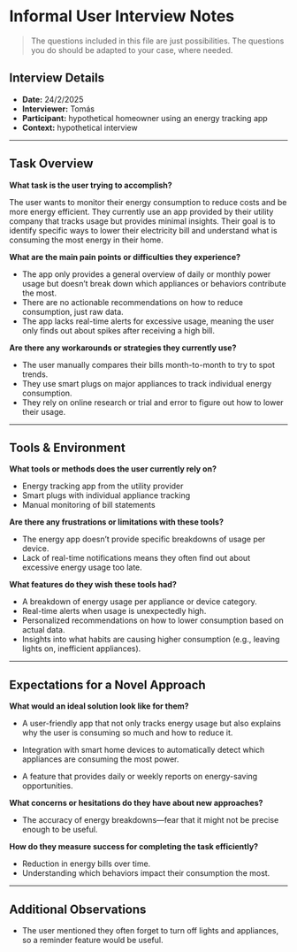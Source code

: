 # Informal User Interview Notes 

> 	The questions included in this file are just possibilities. The questions you do should be adapted to your case, where needed.

## Interview Details 
- **Date:** 24/2/2025 
- **Interviewer:** Tomás
- **Participant:** hypothetical homeowner using an energy tracking app
- **Context:** hypothetical interview

--- 
## Task Overview 

 **What task is the user trying to accomplish?** 

The user wants to monitor their energy consumption to reduce costs and be more energy efficient. They currently use an app provided by their utility company that tracks usage but provides minimal insights. Their goal is to identify specific ways to lower their electricity bill and understand what is consuming the most energy in their home. 

**What are the main pain points or difficulties they experience?** 
- The app only provides a general overview of daily or monthly power usage but doesn’t break down which appliances or behaviors contribute the most.
- There are no actionable recommendations on how to reduce consumption, just raw data. 
- The app lacks real-time alerts for excessive usage, meaning the user only finds out about spikes after receiving a high bill.

**Are there any workarounds or strategies they currently use?** 
- The user manually compares their bills month-to-month to try to spot trends.
- They use smart plugs on major appliances to track individual energy consumption.
- They rely on online research or trial and error to figure out how to lower their usage.

---- 
## Tools & Environment 
**What tools or methods does the user currently rely on?** 
- Energy tracking app from the utility provider
- Smart plugs with individual appliance tracking
- Manual monitoring of bill statements

**Are there any frustrations or limitations with these tools?** 
- The energy app doesn’t provide specific breakdowns of usage per device.
- Lack of real-time notifications means they often find out about excessive energy usage too late. 

**What features do they wish these tools had?** 
- A breakdown of energy usage per appliance or device category. 
- Real-time alerts when usage is unexpectedly high.
- Personalized recommendations on how to lower consumption based on actual data.
- Insights into what habits are causing higher consumption (e.g., leaving lights on, inefficient appliances).
--- 
## Expectations for a Novel Approach 

**What would an ideal solution look like for them?** 
- A user-friendly app that not only tracks energy usage but also explains why the user is consuming so much and how to reduce it.
- Integration with smart home devices to automatically detect which appliances are consuming the most power.

- A feature that provides daily or weekly reports on energy-saving opportunities. 

**What concerns or hesitations do they have about new approaches?** 
- The accuracy of energy breakdowns—fear that it might not be precise enough to be useful. 

**How do they measure success for completing the task efficiently?** 
- Reduction in energy bills over time.
- Understanding which behaviors impact their consumption the most.

--- 
## Additional Observations 

- The user mentioned they often forget to turn off lights and appliances, so a reminder feature would be useful.







